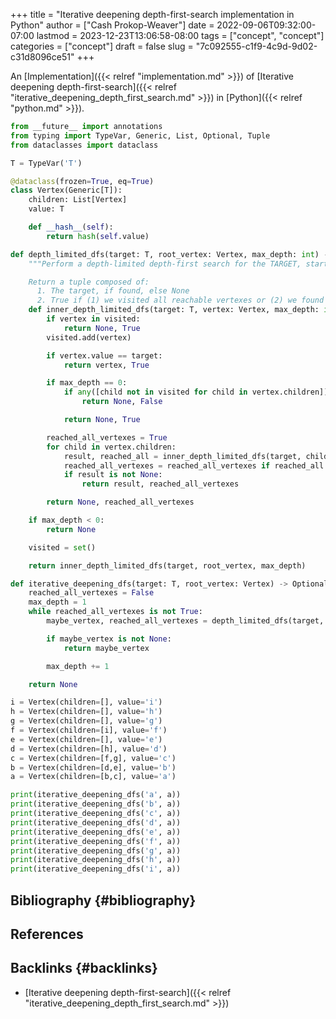 +++
title = "Iterative deepening depth-first-search implementation in Python"
author = ["Cash Prokop-Weaver"]
date = 2022-09-06T09:32:00-07:00
lastmod = 2023-12-23T13:06:58-08:00
tags = ["concept", "concept"]
categories = ["concept"]
draft = false
slug = "7c092555-c1f9-4c9d-9d02-c31d8096ce51"
+++

An [Implementation]({{< relref "implementation.md" >}}) of [Iterative deepening depth-first-search]({{< relref "iterative_deepening_depth_first_search.md" >}}) in [Python]({{< relref "python.md" >}}).

```python
from __future__ import annotations
from typing import TypeVar, Generic, List, Optional, Tuple
from dataclasses import dataclass

T = TypeVar('T')

@dataclass(frozen=True, eq=True)
class Vertex(Generic[T]):
    children: List[Vertex]
    value: T

    def __hash__(self):
        return hash(self.value)

def depth_limited_dfs(target: T, root_vertex: Vertex, max_depth: int) -> Tuple[Optional[T], bool]:
    """Perform a depth-limited depth-first search for the TARGET, starting from ROOT_VERTEX.

    Return a tuple composed of:
      1. The target, if found, else None
      2. True if (1) we visited all reachable vertexes or (2) we found the target, else False"""
    def inner_depth_limited_dfs(target: T, vertex: Vertex, max_depth: int) -> Tuple[Optional[T], bool]:
        if vertex in visited:
            return None, True
        visited.add(vertex)

        if vertex.value == target:
            return vertex, True

        if max_depth == 0:
            if any([child not in visited for child in vertex.children]):
                return None, False

            return None, True

        reached_all_vertexes = True
        for child in vertex.children:
            result, reached_all = inner_depth_limited_dfs(target, child, max_depth - 1)
            reached_all_vertexes = reached_all_vertexes if reached_all is True else False
            if result is not None:
                return result, reached_all_vertexes

        return None, reached_all_vertexes

    if max_depth < 0:
        return None

    visited = set()

    return inner_depth_limited_dfs(target, root_vertex, max_depth)

def iterative_deepening_dfs(target: T, root_vertex: Vertex) -> Optional[T]:
    reached_all_vertexes = False
    max_depth = 1
    while reached_all_vertexes is not True:
        maybe_vertex, reached_all_vertexes = depth_limited_dfs(target, root_vertex, max_depth)

        if maybe_vertex is not None:
            return maybe_vertex

        max_depth += 1

    return None

i = Vertex(children=[], value='i')
h = Vertex(children=[], value='h')
g = Vertex(children=[], value='g')
f = Vertex(children=[i], value='f')
e = Vertex(children=[], value='e')
d = Vertex(children=[h], value='d')
c = Vertex(children=[f,g], value='c')
b = Vertex(children=[d,e], value='b')
a = Vertex(children=[b,c], value='a')

print(iterative_deepening_dfs('a', a))
print(iterative_deepening_dfs('b', a))
print(iterative_deepening_dfs('c', a))
print(iterative_deepening_dfs('d', a))
print(iterative_deepening_dfs('e', a))
print(iterative_deepening_dfs('f', a))
print(iterative_deepening_dfs('g', a))
print(iterative_deepening_dfs('h', a))
print(iterative_deepening_dfs('i', a))
```


## Bibliography {#bibliography}

## References

<style>.csl-entry{text-indent: -1.5em; margin-left: 1.5em;}</style><div class="csl-bib-body">
</div>



## Backlinks {#backlinks}

-   [Iterative deepening depth-first-search]({{< relref "iterative_deepening_depth_first_search.md" >}})
